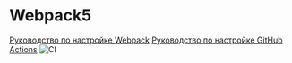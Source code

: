 # Webpack5

[Руководство по настройке Webpack](https://webpack.js.org/guides/)
[Руководство по настройке GitHub Actions](https://docs.github.com/en/actions/quickstart)
![CI](https://github.com/<IlyaZakharov00>/<ahj-diplom-frontend>/actions/workflows/web.yml/badge.svg)

